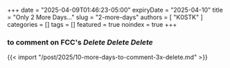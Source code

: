 +++
date = "2025-04-09T01:46:23-05:00"
expiryDate = "2025-04-10"
title = "Only 2 More Days..."
slug = "2-more-days"
authors = [ "K0STK" ]
categories = []
tags = []
featured = true
noindex = true
+++
### to comment on FCC's ***Delete Delete Delete***
<!--more-->

{{< import "/post/2025/10-more-days-to-comment-3x-delete.md" >}}
